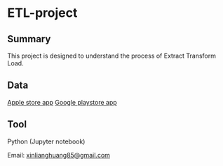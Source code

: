 # ETL-project
## Summary ##
This project is designed to understand the process of Extract Transform Load.

## Data ##
[Apple store app](https://www.kaggle.com/ramamet4/app-store-apple-data-set-10k-apps/data)
[Google playstore app](https://www.kaggle.com/gauthamp10/google-playstore-apps)
## Tool ##
Python (Jupyter notebook)

Email: xinlianghuang85@gmail.com